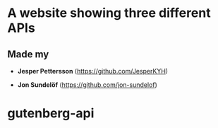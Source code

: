 # A website showing three different APIs

## Made my

- **Jesper Pettersson** (<https://github.com/JesperKYH>)

- **Jon Sundelöf** (<https://github.com/jon-sundelof>)
# gutenberg-api
